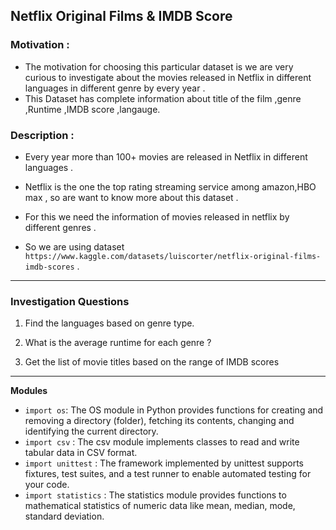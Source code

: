 ## Netflix Original Films & IMDB Score
### Motivation  :

* The motivation for choosing this  particular dataset is we are very curious to investigate about the movies released in Netflix in different languages in different genre by every year .
* This Dataset has complete information about title of the film ,genre ,Runtime ,IMDB score ,langauge.

### Description :

* Every year more than 100+ movies are released in Netflix in different languages .
* Netflix is the one the top rating streaming service among amazon,HBO max , so are want to know more about this dataset .

* For this we need the information of movies released in netflix by different genres .
* So we are using dataset `https://www.kaggle.com/datasets/luiscorter/netflix-original-films-imdb-scores` .

-------------
### Investigation Questions 
1. Find the languages based on genre type.  

2. What is the average runtime for each genre ?  

3. Get the list of movie titles based on the range of IMDB scores 
--------------

**Modules**

* `import os`: The OS module in Python provides functions for creating and removing a directory (folder), fetching its contents, changing and identifying the current directory.
* `import csv` : The csv module implements classes to read and write tabular data in CSV format.
* `import unittest` : The framework implemented by unittest supports fixtures, test suites, and a test runner to enable automated testing for your code.
* `import statistics` : The statistics module provides functions to mathematical statistics of numeric data like mean, median, mode, standard deviation.
